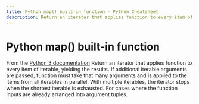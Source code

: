 ```yaml
---
title: Python map() built-in function - Python Cheatsheet
description: Return an iterator that applies function to every item of iterable, yielding the results. If additional iterable arguments are passed, function must take that many arguments and is applied to the items from all iterables in parallel. With multiple iterables, the iterator stops when the shortest iterable is exhausted. For cases where the function inputs are already arranged into argument tuples.
---
```


<base-title :title="frontmatter.title" :description="frontmatter.description">

# Python map() built-in function

</base-title>

<base-disclaimer>
  <base-disclaimer-title>
    From the <a target="_blank" href="https://docs.python.org/3/library/functions.html#map">Python 3 documentation</a>
  </base-disclaimer-title>
  <base-disclaimer-content>
   Return an iterator that applies function to every item of iterable, yielding the results. If additional iterable arguments are passed, function must take that many arguments and is applied to the items from all iterables in parallel. With multiple iterables, the iterator stops when the shortest iterable is exhausted. For cases where the function inputs are already arranged into argument tuples.
  </base-disclaimer-content>
</base-disclaimer>

<!-- remove this tag to start editing this page -->
<empty-section />
<!-- remove this tag to start editing this page -->

